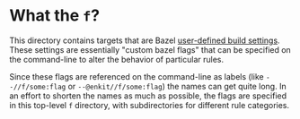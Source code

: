 # What the `f`?

This directory contains targets that are Bazel [user-defined build
settings](https://bazel.build/extending/config#user-defined-build-settings).
These settings are essentially "custom bazel flags" that can be specified on the
command-line to alter the behavior of particular rules.

Since these flags are referenced on the command-line as labels (like
`--//f/some:flag` or `--@enkit//f/some:flag`) the names can get quite long. In
an effort to shorten the names as much as possible, the flags are specified in
this top-level `f` directory, with subdirectories for different rule categories.